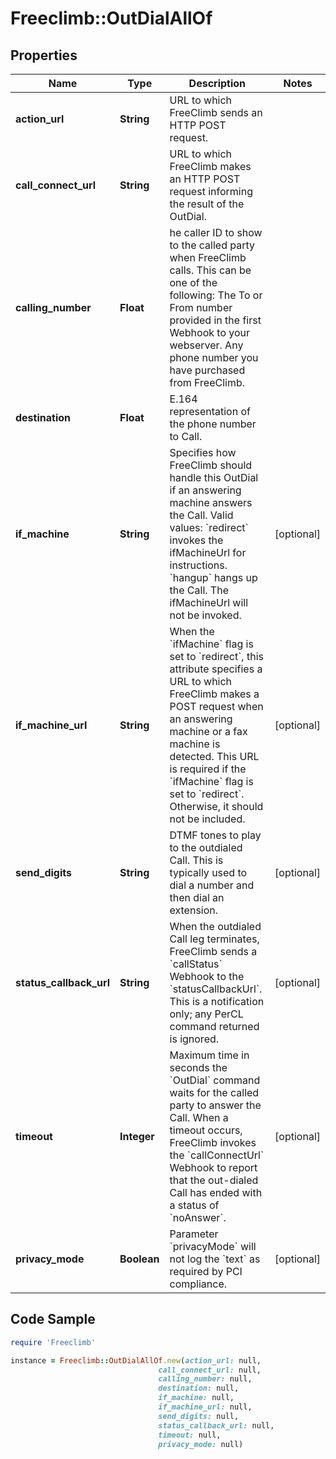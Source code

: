 # Freeclimb::OutDialAllOf

## Properties

Name | Type | Description | Notes
------------ | ------------- | ------------- | -------------
**action_url** | **String** | URL to which FreeClimb sends an HTTP POST request.  | 
**call_connect_url** | **String** | URL to which FreeClimb makes an HTTP POST request informing the result of the OutDial. | 
**calling_number** | **Float** | he caller ID to show to the called party when FreeClimb calls. This can be one of the following: The To or From number provided in the first Webhook to your webserver. Any phone number you have purchased from FreeClimb. | 
**destination** | **Float** | E.164 representation of the phone number to Call.  | 
**if_machine** | **String** | Specifies how FreeClimb should handle this OutDial if an answering machine answers the Call. Valid values: &#x60;redirect&#x60; invokes the ifMachineUrl for instructions. &#x60;hangup&#x60; hangs up the Call. The ifMachineUrl will not be invoked. | [optional] 
**if_machine_url** | **String** | When the &#x60;ifMachine&#x60; flag is set to &#x60;redirect&#x60;, this attribute specifies a URL to which FreeClimb makes a POST request when an answering machine or a fax machine is detected. This URL is required if the &#x60;ifMachine&#x60; flag is set to &#x60;redirect&#x60;. Otherwise, it should not be included. | [optional] 
**send_digits** | **String** | DTMF tones to play to the outdialed Call. This is typically used to dial a number and then dial an extension. | [optional] 
**status_callback_url** | **String** | When the outdialed Call leg terminates, FreeClimb sends a &#x60;callStatus&#x60; Webhook to the &#x60;statusCallbackUrl&#x60;. This is a notification only; any PerCL command returned is ignored. | [optional] 
**timeout** | **Integer** | Maximum time in seconds the &#x60;OutDial&#x60; command waits for the called party to answer the Call. When a timeout occurs, FreeClimb invokes the &#x60;callConnectUrl&#x60; Webhook to report that the out-dialed Call has ended with a status of &#x60;noAnswer&#x60;. | [optional] 
**privacy_mode** | **Boolean** | Parameter &#x60;privacyMode&#x60; will not log the &#x60;text&#x60; as required by PCI compliance. | [optional] 

## Code Sample

```ruby
require 'Freeclimb'

instance = Freeclimb::OutDialAllOf.new(action_url: null,
                                 call_connect_url: null,
                                 calling_number: null,
                                 destination: null,
                                 if_machine: null,
                                 if_machine_url: null,
                                 send_digits: null,
                                 status_callback_url: null,
                                 timeout: null,
                                 privacy_mode: null)
```


